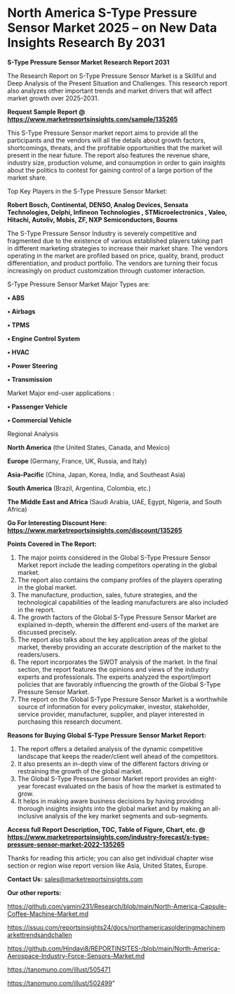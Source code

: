 # North America S-Type Pressure Sensor Market 2025 – on New Data Insights Research By 2031

<strong>S-Type Pressure Sensor Market Research Report 2031</strong>

The Research Report on S-Type Pressure Sensor Market is a Skillful and Deep Analysis of the Present Situation and Challenges. This research report also analyzes other important trends and market drivers that will affect market growth over 2025-2031.

<strong>Request Sample Report @ <a href=https://www.marketreportsinsights.com/sample/135265>https://www.marketreportsinsights.com/sample/135265</a></strong>

This S-Type Pressure Sensor market report aims to provide all the participants and the vendors will all the details about growth factors, shortcomings, threats, and the profitable opportunities that the market will present in the near future. The report also features the revenue share, industry size, production volume, and consumption in order to gain insights about the politics to contest for gaining control of a large portion of the market share.

Top Key Players in the S-Type Pressure Sensor Market:

<strong>Robert Bosch, Continental, DENSO, Analog Devices, Sensata Technologies, Delphi, Infineon Technologies , STMicroelectronics , Valeo, Hitachi, Autoliv, Mobis, ZF, NXP Semiconductors, Bourns</strong>

The S-Type Pressure Sensor Industry is severely competitive and fragmented due to the existence of various established players taking part in different marketing strategies to increase their market share. The vendors operating in the market are profiled based on price, quality, brand, product differentiation, and product portfolio. The vendors are turning their focus increasingly on product customization through customer interaction.

S-Type Pressure Sensor Market Major Types are:

<strong>• ABS

• Airbags

• TPMS

• Engine Control System

• HVAC

• Power Steering

• Transmission</strong>

Market Major end-user applications :

<strong>• Passenger Vehicle

• Commercial Vehicle</strong>

Regional Analysis

</u><strong><b>North America</b></strong> (the United States, Canada, and Mexico)

<strong><b>Europe </b></strong>(Germany, France, UK, Russia, and Italy)

<strong><b>Asia-Pacific</b></strong> (China, Japan, Korea, India, and Southeast Asia)

<strong><b>South America</b></strong> (Brazil, Argentina, Colombia, etc.)

<strong><b>The Middle East and Africa</b></strong> (Saudi Arabia, UAE, Egypt, Nigeria, and South Africa)

<strong>Go For Interesting Discount Here: <a href=https://www.marketreportsinsights.com/discount/135265>https://www.marketreportsinsights.com/discount/135265</a></strong>

<strong>Points Covered in The Report:</strong>
<ol>
  <li>The major points considered in the Global S-Type Pressure Sensor Market report include the leading competitors operating in the global market.</li>
  <li>The report also contains the company profiles of the players operating in the global market.</li>
  <li>The manufacture, production, sales, future strategies, and the technological capabilities of the leading manufacturers are also included in the report.</li>
  <li>The growth factors of the Global S-Type Pressure Sensor Market are explained in-depth, wherein the different end-users of the market are discussed precisely.</li>
  <li>The report also talks about the key application areas of the global market, thereby providing an accurate description of the market to the readers/users.</li>
  <li>The report incorporates the SWOT analysis of the market. In the final section, the report features the opinions and views of the industry experts and professionals. The experts analyzed the export/import policies that are favorably influencing the growth of the Global S-Type Pressure Sensor Market.</li>
  <li>The report on the Global S-Type Pressure Sensor Market is a worthwhile source of information for every policymaker, investor, stakeholder, service provider, manufacturer, supplier, and player interested in purchasing this research document.</li>
</ol>
<strong>Reasons for Buying Global S-Type Pressure Sensor Market Report:</strong>

<ol>
  <li>The report offers a detailed analysis of the dynamic competitive landscape that keeps the reader/client well ahead of the competitors.</li>
  <li>It also presents an in-depth view of the different factors driving or restraining the growth of the global market.</li>
  <li>The Global S-Type Pressure Sensor Market report provides an eight-year forecast evaluated on the basis of how the market is estimated to grow.</li>
  <li>It helps in making aware business decisions by having providing thorough insights insights into the global market and by making an all-inclusive analysis of the key market segments and sub-segments.</li>
</ol>
<strong>Access full Report Description, TOC, Table of Figure, Chart, etc. @ <a href=https://www.marketreportsinsights.com/industry-forecast/s-type-pressure-sensor-market-2022-135265>https://www.marketreportsinsights.com/industry-forecast/s-type-pressure-sensor-market-2022-135265</a></strong>


Thanks for reading this article; you can also get individual chapter wise section or region wise report version like Asia, United States, Europe.

<strong>Contact Us:</strong>
sales@marketreportsinsights.com

<strong>Our other reports:</strong>

<a href=https://github.com/yamini231/Research/blob/main/North-America-Capsule-Coffee-Machine-Market.md>https://github.com/yamini231/Research/blob/main/North-America-Capsule-Coffee-Machine-Market.md</a>

<a href=https://issuu.com/reportsinsights24/docs/northamericasolderingmachinemarkettrendsandchallen>https://issuu.com/reportsinsights24/docs/northamericasolderingmachinemarkettrendsandchallen</a>

<a href=https://github.com/Hindavi8/REPORTINSITES-/blob/main/North-America-Aerospace-Industry-Force-Sensors-Market.md>https://github.com/Hindavi8/REPORTINSITES-/blob/main/North-America-Aerospace-Industry-Force-Sensors-Market.md</a>

<a href=https://tanomuno.com/illust/505471>https://tanomuno.com/illust/505471</a>

<a href=https://tanomuno.com/illust/502499>https://tanomuno.com/illust/502499</a>"
